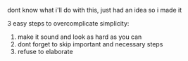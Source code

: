 dont know what i'll do with this, just had an idea so i made it

3 easy steps to overcomplicate simplicity:
1. make it sound and look as hard as you can
2. dont forget to skip important and necessary steps
3. refuse to elaborate
